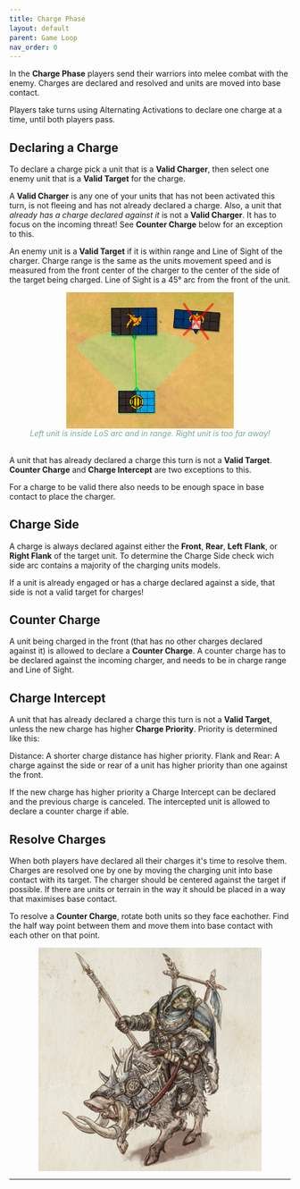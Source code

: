 ```yaml
---
title: Charge Phase
layout: default
parent: Game Loop
nav_order: 0
---
```

In the **Charge Phase** players send their warriors into melee combat with the enemy. Charges are declared and resolved and units are moved into base contact.

Players take turns using Alternating Activations to declare one charge at a time, until both players pass.

## Declaring a Charge
To declare a charge pick a unit that is a **Valid Charger**, then select one enemy unit that is a **Valid Target** for the charge.

A **Valid Charger** is any one of your units that has not been activated this turn, is not fleeing and has not already declared a charge. Also, a unit that *already has a charge declared against it* is not a **Valid Charger**. It has to focus on the incoming threat! See **Counter Charge** below for an exception to this.  

An enemy unit is a **Valid Target** if it is within range and Line of Sight of the charger. Charge range is the same as the units movement speed and is measured from the front center of the charger to the center of the side of the target being charged. Line of Sight is a 45° arc from the front of the unit. 

<img style="display: block; margin: 0 auto;" src="../../assets/images/validCharge.png" width="300">

<div style="color:#77a8a3; text-align: center; font-style: italic;">Left unit is inside LoS arc and in range. Right unit is too far away! </div>
 <br />

A unit that has already declared a charge this turn is not a **Valid Target**. **Counter Charge** and **Charge Intercept** are two exceptions to this.

For a charge to be valid there also needs to be enough space in base contact to place the charger.

## Charge Side
 A charge is always declared against either the **Front**, **Rear**, **Left** **Flank**, or **Right Flank** of the target unit. To determine the Charge Side check wich side arc contains a majority of the charging units models. 
 
 If a unit is already engaged or has a charge declared against a side, that side is not a valid target for charges!


 ## Counter Charge
 A unit being charged in the front (that has no other charges declared against it) is allowed to declare a **Counter Charge**. A counter charge has to be declared against the incoming charger, and needs to be in charge range and Line of Sight.

 ## Charge Intercept
A unit that has already declared a charge this turn is not a **Valid Target**, unless the new charge has higher **Charge Priority**. Priority is determined like this:

Distance: A shorter charge distance has higher priority.
Flank and Rear: A charge against the side or rear of a unit has higher priority than one against the front.

If the new charge has higher priority a Charge Intercept can be declared and the previous charge is canceled. The intercepted unit is allowed to declare a counter charge if able.

## Resolve Charges
When both players have declared all their charges it's time to resolve them. Charges are resolved one by one by moving the charging unit into base contact with its target. The charger should be centered against the target if possible. If there are units or terrain in the way it should be placed in a way that maximises base contact.

To resolve a **Counter Charge**, rotate both units so they face eachother. Find the half way point between them and move them into base contact with each other on that point.  


<img style="display: block; margin: 0 auto;" src="../../assets/images/boarrider.png" width="400">

----